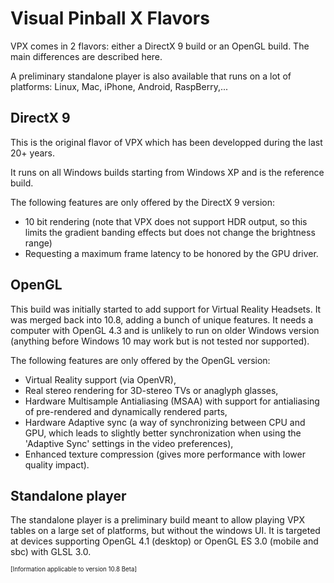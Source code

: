 # Visual Pinball X Flavors

VPX comes in 2 flavors: either a DirectX 9 build or an OpenGL build. The main differences are described here.

A preliminary standalone player is also available that runs on a lot of platforms: Linux, Mac, iPhone, Android, RaspBerry,...

## DirectX 9
This is the original flavor of VPX which has been developped during the last 20+ years.

It runs on all Windows builds starting from Windows XP and is the reference build.

The following features are only offered by the DirectX 9 version:
- 10 bit rendering (note that VPX does not support HDR output, so this limits the gradient banding effects but does not change the brightness range)
- Requesting a maximum frame latency to be honored by the GPU driver.

## OpenGL
This build was initially started to add support for Virtual Reality Headsets. It was merged back into 10.8, adding a bunch of unique features. It needs a computer with OpenGL 4.3 and is unlikely to run on older Windows version (anything before Windows 10 may work but is not tested nor supported).

The following features are only offered by the OpenGL version:
- Virtual Reality support (via OpenVR),
- Real stereo rendering for 3D-stereo TVs or anaglyph glasses,
- Hardware Multisample Antialiasing (MSAA) with support for antialiasing of pre-rendered and dynamically rendered parts,
- Hardware Adaptive sync (a way of synchronizing between CPU and GPU, which leads to slightly better synchronization when using the 'Adaptive Sync' settings in the video preferences),
- Enhanced texture compression (gives more performance with lower quality impact).

## Standalone player
The standalone player is a preliminary build meant to allow playing VPX tables on a large set of platforms, but without the windows UI. It is targeted at devices supporting OpenGL 4.1 (desktop) or OpenGL ES 3.0 (mobile and sbc) with GLSL 3.0.

<sub><sup>[Information applicable to version 10.8 Beta]</sup></sub>
